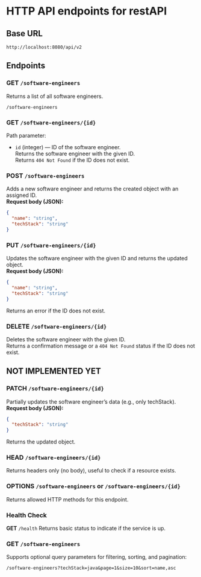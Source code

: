# HTTP API endpoints for restAPI
## Base URL
```
http://localhost:8080/api/v2
```

## Endpoints
### GET `/software-engineers`
Returns a list of all software engineers.
```
/software-engineers
```

### GET `/software-engineers/{id}`
Path parameter:
* `id` (integer) — ID of the software engineer.  
Returns the software engineer with the given ID.  
Returns `404 Not Found` if the ID does not exist.

### POST `/software-engineers`
Adds a new software engineer and returns the created object with an assigned ID.  
**Request body (JSON):**
```json
{
  "name": "string",
  "techStack": "string"
}
```

### PUT `/software-engineers/{id}`
Updates the software engineer with the given ID and returns the updated object.  
**Request body (JSON):**
```json
{
  "name": "string",
  "techStack": "string"
}
```
Returns an error if the ID does not exist.

### DELETE `/software-engineers/{id}`
Deletes the software engineer with the given ID.  
Returns a confirmation message or a `404 Not Found` status if the ID does not exist.

## **NOT IMPLEMENTED YET**
### PATCH `/software-engineers/{id}`

Partially updates the software engineer’s data (e.g., only techStack).  
**Request body (JSON):**
```json
{
  "techStack": "string"
}
```
Returns the updated object.

### HEAD `/software-engineers/{id}`
Returns headers only (no body), useful to check if a resource exists.

### OPTIONS `/software-engineers` or `/software-engineers/{id}`
Returns allowed HTTP methods for this endpoint.

### Health Check
**GET** `/health`
Returns basic status to indicate if the service is up.

### GET `/software-engineers`
Supports optional query parameters for filtering, sorting, and pagination:
```
/software-engineers?techStack=java&page=1&size=10&sort=name,asc
```